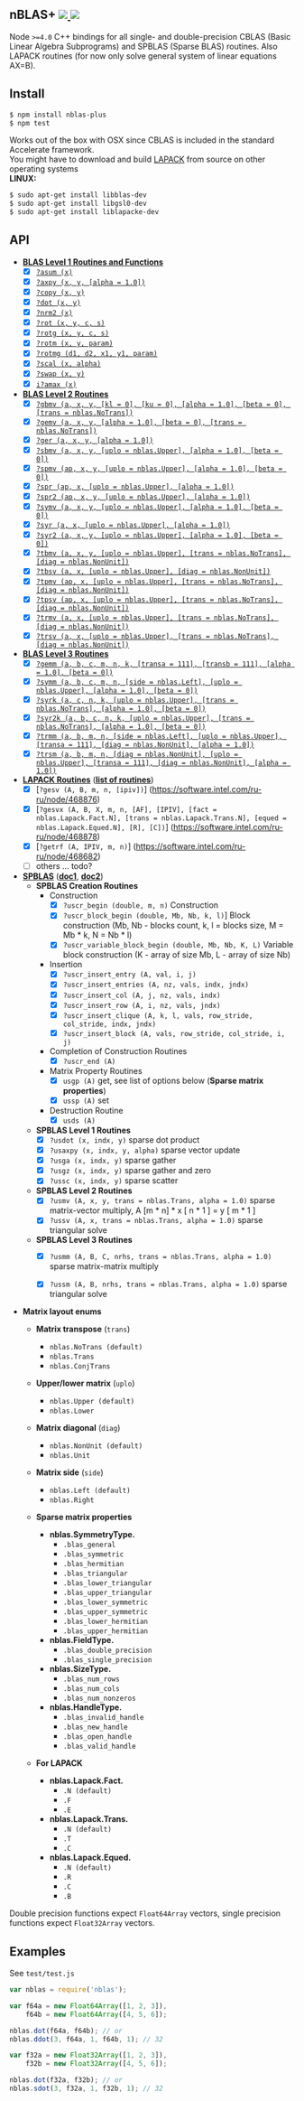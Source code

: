 ## nBLAS+ <a href='https://www.npmjs.com/package/nblas-plus'><img src='https://img.shields.io/npm/v/nblas-plus.svg' /> <img src='https://travis-ci.org/ukrbublik/nblas-plus.svg?branch=master' /></a>

Node `>=4.0` C++ bindings for all single- and double-precision CBLAS (Basic Linear Algebra Subprograms) and SPBLAS (Sparse BLAS) routines. Also LAPACK routines (for now only solve general system of linear equations AX=B).


Install
---
```bash
$ npm install nblas-plus
$ npm test
```
Works out of the box with OSX since CBLAS is included in the standard Accelerate framework. <br>
You might have to download and build [LAPACK](http://www.netlib.org/lapack/#_lapack_version_3_6_0) from source on other operating systems<br>
**LINUX:**
```bash
$ sudo apt-get install libblas-dev
$ sudo apt-get install libgsl0-dev
$ sudo apt-get install liblapacke-dev
```

API
---
- **[BLAS Level 1 Routines and Functions](https://software.intel.com/en-us/node/468390)**
  - [x] [`?asum (x)`](https://software.intel.com/node/e49cf403-8071-4252-a85f-28964ac3da9e#E49CF403-8071-4252-A85F-28964AC3DA9E)
  - [x] [`?axpy (x, y, [alpha = 1.0])`](https://software.intel.com/node/e25d8e10-0440-4827-bc58-bc71128ea6ee#E25D8E10-0440-4827-BC58-BC71128EA6EE)
  - [x] [`?copy (x, y)`](https://software.intel.com/node/20a9ac46-ce44-4a6a-8ce4-6a53d802a0b5#20A9AC46-CE44-4A6A-8CE4-6A53D802A0B5)
  - [x] [`?dot (x, y)`](https://software.intel.com/node/d4e53c70-d8fa-4095-a800-4203cafe64fe#D4E53C70-D8FA-4095-A800-4203CAFE64FE)
  - [x] [`?nrm2 (x)`](https://software.intel.com/node/ea1df8e7-fc12-4a82-a804-b62956334c40#EA1DF8E7-FC12-4A82-A804-B62956334C40)
  - [x] [`?rot (x, y, c, s)`](https://software.intel.com/node/742238c6-e459-4444-a694-7cc7500cf00f#742238C6-E459-4444-A694-7CC7500CF00F)
  - [x] [`?rotg (x, y, c, s)`](https://software.intel.com/node/50049e08-b0f8-4270-80cc-7ab5d25eea3f#50049E08-B0F8-4270-80CC-7AB5D25EEA3F)
  - [x] [`?rotm (x, y, param)`](https://software.intel.com/node/8ce9d22e-f4df-46a6-9a8a-faba22bdcc93#8CE9D22E-F4DF-46A6-9A8A-FABA22BDCC93)
  - [x] [`?rotmg (d1, d2, x1, y1, param)`](https://software.intel.com/node/a28000eb-ea0b-488b-8058-4e1cb0e97074#A28000EB-EA0B-488B-8058-4E1CB0E97074)
  - [x] [`?scal (x, alpha)`](https://software.intel.com/node/7269dcfe-7235-4690-a69e-d08712d8fc44#7269DCFE-7235-4690-A69E-D08712D8FC44)
  - [x] [`?swap (x, y)`](https://software.intel.com/node/423ea638-1a23-46d8-a882-e022064edad7#423EA638-1A23-46D8-A882-E022064EDAD7)
  - [x] [`i?amax (x)`](https://software.intel.com/node/c43c2490-109a-4a3b-8c5c-e8b67224bc03#C43C2490-109A-4A3B-8C5C-E8B67224BC03)

- **[BLAS Level 2 Routines](https://software.intel.com/en-us/node/468426)**
  - [x] [`?gbmv (a, x, y, [kl = 0], [ku = 0], [alpha = 1.0], [beta = 0], [trans = nblas.NoTrans])`](https://software.intel.com/node/bc780af8-f243-4a20-b264-06424a8b5621#BC780AF8-F243-4A20-B264-06424A8B5621)
  - [x] [`?gemv (a, x, y, [alpha = 1.0], [beta = 0], [trans = nblas.NoTrans])`](https://software.intel.com/node/443228c4-626e-48a7-b230-26fb061eacf2#443228C4-626E-48A7-B230-26FB061EACF2)
  - [x] [`?ger (a, x, y, [alpha = 1.0])`](https://software.intel.com/node/26a7befc-1a1d-4c19-b482-5e72e6b02417#26A7BEFC-1A1D-4C19-B482-5E72E6B02417)
  - [x] [`?sbmv (a, x, y, [uplo = nblas.Upper], [alpha = 1.0], [beta = 0])`](https://software.intel.com/node/c80f5eb2-d6c3-44e5-b0c8-9813a0c2340a#C80F5EB2-D6C3-44E5-B0C8-9813A0C2340A)
  - [x] [`?spmv (ap, x, y, [uplo = nblas.Upper], [alpha = 1.0], [beta = 0])`](https://software.intel.com/node/16cb58c4-105b-486c-b6aa-42bb0c721a76#16CB58C4-105B-486C-B6AA-42BB0C721A76)
  - [x] [`?spr (ap, x, [uplo = nblas.Upper], [alpha = 1.0])`](https://software.intel.com/node/f460bc61-5a47-4c0d-a2e0-a29adaa1b613#F460BC61-5A47-4C0D-A2E0-A29ADAA1B613)
  - [x] [`?spr2 (ap, x, y, [uplo = nblas.Upper], [alpha = 1.0])`](https://software.intel.com/node/c8dd665d-5e52-4214-aeab-ba4de61418e1#C8DD665D-5E52-4214-AEAB-BA4DE61418E1)
  - [x] [`?symv (a, x, y, [uplo = nblas.Upper], [alpha = 1.0], [beta = 0])`](https://software.intel.com/node/6265ba37-6e58-4c27-8035-92d836f58ec4#6265BA37-6E58-4C27-8035-92D836F58EC4)
  - [x] [`?syr (a, x, [uplo = nblas.Upper], [alpha = 1.0])`](https://software.intel.com/node/fcfba6db-8859-42e9-a626-3c74fc34b6c1#FCFBA6DB-8859-42E9-A626-3C74FC34B6C1)
  - [x] [`?syr2 (a, x, y, [uplo = nblas.Upper], [alpha = 1.0], [beta = 0])`](https://software.intel.com/node/34efa07b-4a2a-42c3-90e2-d27b8a8f744e#34EFA07B-4A2A-42C3-90E2-D27B8A8F744E)
  - [x] [`?tbmv (a, x, y, [uplo = nblas.Upper], [trans = nblas.NoTrans], [diag = nblas.NonUnit])`](https://software.intel.com/node/14dfa68e-00c5-44c5-9e61-7279602af0c7#14DFA68E-00C5-44C5-9E61-7279602AF0C7)
  - [x] [`?tbsv (a, x, [uplo = nblas.Upper], [diag = nblas.NonUnit])`](https://software.intel.com/node/0e673aed-9c3a-44af-92a5-4a5326d6a007#0E673AED-9C3A-44AF-92A5-4A5326D6A007)
  - [x] [`?tpmv (ap, x, [uplo = nblas.Upper], [trans = nblas.NoTrans], [diag = nblas.NonUnit])`](https://software.intel.com/node/f6666c0e-b843-4e12-9ad4-8898a6ef4018#F6666C0E-B843-4E12-9AD4-8898A6EF4018)
  - [x] [`?tpsv (ap, x, [uplo = nblas.Upper], [trans = nblas.NoTrans], [diag = nblas.NonUnit])`](https://software.intel.com/node/0eecd264-9871-4097-8af5-68eedae0d00a#0EECD264-9871-4097-8AF5-68EEDAE0D00A)
  - [x] [`?trmv (a, x, [uplo = nblas.Upper], [trans = nblas.NoTrans], [diag = nblas.NonUnit])`](https://software.intel.com/node/feb986db-24ff-4e64-9c44-289dde419eeb#FEB986DB-24FF-4E64-9C44-289DDE419EEB)
  - [x] [`?trsv (a, x, [uplo = nblas.Upper], [trans = nblas.NoTrans], [diag = nblas.NonUnit])`](https://software.intel.com/node/d8733073-f041-4aa1-b82c-123dfa993ad7#D8733073-F041-4AA1-B82C-123DFA993AD7)

- **[BLAS Level 3 Routines](https://software.intel.com/en-us/node/468478)**
  - [x] [`?gemm (a, b, c, m, n, k, [transa = 111], [transb = 111], [alpha = 1.0], [beta = 0])`](https://software.intel.com/node/90eaa001-d4c8-4211-9ea0-b62f5ade9cf0#90EAA001-D4C8-4211-9EA0-B62F5ADE9CF0)
  - [x] [`?symm (a, b, c, m, n, [side = nblas.Left], [uplo = nblas.Upper], [alpha = 1.0], [beta = 0])`](https://software.intel.com/node/cae55cbe-8e83-4c7f-9c54-0a8598f8a8ef#CAE55CBE-8E83-4C7F-9C54-0A8598F8A8EF)
  - [x] [`?syrk (a, c, n, k, [uplo = nblas.Upper], [trans = nblas.NoTrans], [alpha = 1.0], [beta = 0])`](https://software.intel.com/node/e8986ce9-3048-4295-86ff-c2512669b498#E8986CE9-3048-4295-86FF-C2512669B498)
  - [x] [`?syr2k (a, b, c, n, k, [uplo = nblas.Upper], [trans = nblas.NoTrans], [alpha = 1.0], [beta = 0])`](https://software.intel.com/node/1233ba19-4666-4233-ba59-106b9e644893#1233BA19-4666-4233-BA59-106B9E644893)
  - [x] [`?trmm (a, b, m, n, [side = nblas.Left], [uplo = nblas.Upper], [transa = 111], [diag = nblas.NonUnit], [alpha = 1.0])`](https://software.intel.com/node/fe86b64a-4620-4e8f-8263-8442ace782df#FE86B64A-4620-4E8F-8263-8442ACE782DF)
  - [x] [`?trsm (a, b, m, n, [diag = nblas.NonUnit], [uplo = nblas.Upper], [transa = 111], [diag = nblas.NonUnit], [alpha = 1.0])`](https://software.intel.com/node/ce40548f-549d-4af8-9668-b63b28c8c63f#CE40548F-549D-4AF8-9668-B63B28C8C63F)

- **[LAPACK Routines](https://software.intel.com/ru-ru/node/468874)** (**[list of routines](http://physics.oregonstate.edu/~landaur/nacphy/lapack/simple.html)**)
  - [x] [`?gesv (A, B, m, n, [ipiv])`] (https://software.intel.com/ru-ru/node/468876) 
  - [x] [`?gesvx (A, B, X, m, n, [AF], [IPIV], [fact = nblas.Lapack.Fact.N], [trans = nblas.Lapack.Trans.N], [equed = nblas.Lapack.Equed.N], [R], [C])`] (https://software.intel.com/ru-ru/node/468878) 
  - [x] [`?getrf (A, IPIV, m, n)`] (https://software.intel.com/ru-ru/node/468682) 
  - [ ] others ... todo?

- **[SPBLAS](http://math.nist.gov/spblas/)** (**[doc1](http://www.cerfacs.fr/algor/reports/2001/TR_PA_01_24.pdf)**, **[doc2](http://www.netlib.org/blas/blast-forum/chapter3.pdf)**)
  - **SPBLAS Creation Routines**
    - Construction
      - [x] `?uscr_begin (double, m, n)` Construction
      - [x] `?uscr_block_begin (double, Mb, Nb, k, l)`] Block construction (Mb, Nb - blocks count, k, l = blocks size, M = Mb * k, N = Nb * l)
      - [x] `?uscr_variable_block_begin (double, Mb, Nb, K, L)` Variable block construction (K - array of size Mb, L - array of size Nb)
    - Insertion
      - [x] `?uscr_insert_entry (A, val, i, j)`
      - [x] `?uscr_insert_entries (A, nz, vals, indx, jndx)`
      - [x] `?uscr_insert_col (A, j, nz, vals, indx)`
      - [x] `?uscr_insert_row (A, i, nz, vals, jndx)`
      - [x] `?uscr_insert_clique (A, k, l, vals, row_stride, col_stride, indx, jndx)`
      - [x] `?uscr_insert_block (A, vals, row_stride, col_stride, i, j)`
    - Completion of Construction Routines
      - [x] `?uscr_end (A)`
    - Matrix Property Routines
      - [x] `usgp (A)` get, see list of options below (**Sparse matrix properties**)
      - [x] `ussp (A)` set
    - Destruction Routine
      - [x] `usds (A)`
  - **SPBLAS Level 1 Routines**
    - [x] `?usdot (x, indx, y)` sparse dot product 
    - [x] `?usaxpy (x, indx, y, alpha)` sparse vector update 
    - [x] `?usga (x, indx, y)` sparse gather 
    - [x] `?usgz (x, indx, y)` sparse gather and zero  
    - [x] `?ussc (x, indx, y)` sparse scatter
  - **SPBLAS Level 2 Routines** 
    - [x] `?usmv (A, x, y, trans = nblas.Trans, alpha = 1.0)` sparse matrix-vector multiply, A [m * n] * x [ n * 1 ] = y [ m * 1 ]
    - [x] `?ussv (A, x, trans = nblas.Trans, alpha = 1.0)` sparse triangular solve  
  - **SPBLAS Level 3 Routines** 
    - [x] `?usmm (A, B, C, nrhs, trans = nblas.Trans, alpha = 1.0)` sparse matrix-matrix multiply 
    - [x] `?ussm (A, B, nrhs, trans = nblas.Trans, alpha = 1.0)` sparse triangular solve
  
  
- **Matrix layout enums**
  - **Matrix transpose** (`trans`)
    - `nblas.NoTrans (default)`
    - `nblas.Trans`
    - `nblas.ConjTrans`
  - **Upper/lower matrix** (`uplo`)
    - `nblas.Upper (default)`
    - `nblas.Lower`
  - **Matrix diagonal** (`diag`)
    - `nblas.NonUnit (default)`
    - `nblas.Unit`
  - **Matrix side** (`side`)
    - `nblas.Left (default)`
    - `nblas.Right`
    
  - **Sparse matrix properties**
    - **nblas.SymmetryType.**
      - `.blas_general`
      - `.blas_symmetric`
      - `.blas_hermitian`
      - `.blas_triangular`
      - `.blas_lower_triangular`
      - `.blas_upper_triangular`
      - `.blas_lower_symmetric`
      - `.blas_upper_symmetric`
      - `.blas_lower_hermitian`
      - `.blas_upper_hermitian`
    - **nblas.FieldType.**
      - `.blas_double_precision`
      - `.blas_single_precision`
    - **nblas.SizeType.**
      - `.blas_num_rows`
      - `.blas_num_cols`
      - `.blas_num_nonzeros`
    - **nblas.HandleType.**
      - `.blas_invalid_handle`
      - `.blas_new_handle`
      - `.blas_open_handle`
      - `.blas_valid_handle`
      
  - **For LAPACK**
    - **nblas.Lapack.Fact.**
      - `.N (default)`
      - `.F`
      - `.E`
    - **nblas.Lapack.Trans.**
      - `.N (default)`
      - `.T`
      - `.C`
    - **nblas.Lapack.Equed.**
      - `.N (default)`
      - `.R`
      - `.C`
      - `.B`

Double precision functions expect `Float64Array` vectors, single precision functions expect `Float32Array` vectors.


Examples
---
See `test/test.js`

```javascript
var nblas = require('nblas');

var f64a = new Float64Array([1, 2, 3]),
    f64b = new Float64Array([4, 5, 6]);

nblas.dot(f64a, f64b); // or
nblas.ddot(3, f64a, 1, f64b, 1); // 32

var f32a = new Float32Array([1, 2, 3]),
    f32b = new Float32Array([4, 5, 6]);

nblas.dot(f32a, f32b); // or
nblas.sdot(3, f32a, 1, f32b, 1); // 32
```


